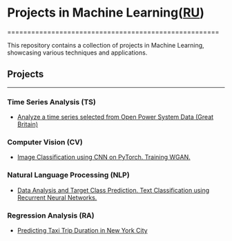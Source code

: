 # Projects in Machine Learning([RU](https://github.com/termik88/projects_ml//blob/main/README.ru.md))
=====================================================

This repository contains a collection of projects in Machine Learning, showcasing various techniques and applications.

## Projects
-------------

### Time Series Analysis (TS)
* [Analyze a time series selected from Open Power System Data (Great Britain)](https://github.com/termik88/projects_ml/tree/main/time_series)

### Computer Vision (CV)
* [Image Classification using CNN on PyTorch. Training WGAN.](https://github.com/termik88/projects_ml/tree/main/computer_vision)

### Natural Language Processing (NLP)
* [Data Analysis and Target Class Prediction. Text Classification using Recurrent Neural Networks.](https://github.com/termik88/projects_ml/tree/main/natural_language_processing)

### Regression Analysis (RA)
* [Predicting Taxi Trip Duration in New York City](https://github.com/termik88/projects_ml/tree/main/regression_analysis)
